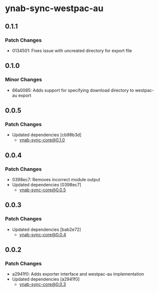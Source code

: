 # ynab-sync-westpac-au

## 0.1.1

### Patch Changes

- 0134501: Fixes issue with uncreated directory for export file

## 0.1.0

### Minor Changes

- 66a0085: Adds support for specifying download directory to westpac-au export

## 0.0.5

### Patch Changes

- Updated dependencies [cb98b3d]
  - ynab-sync-core@0.1.0

## 0.0.4

### Patch Changes

- 0398ec7: Removes incorrect module output
- Updated dependencies [0398ec7]
  - ynab-sync-core@0.0.5

## 0.0.3

### Patch Changes

- Updated dependencies [bab2e72]
  - ynab-sync-core@0.0.4

## 0.0.2

### Patch Changes

- a2941f0: Adds exporter interface and westpac-au implementation
- Updated dependencies [a2941f0]
  - ynab-sync-core@0.0.3
